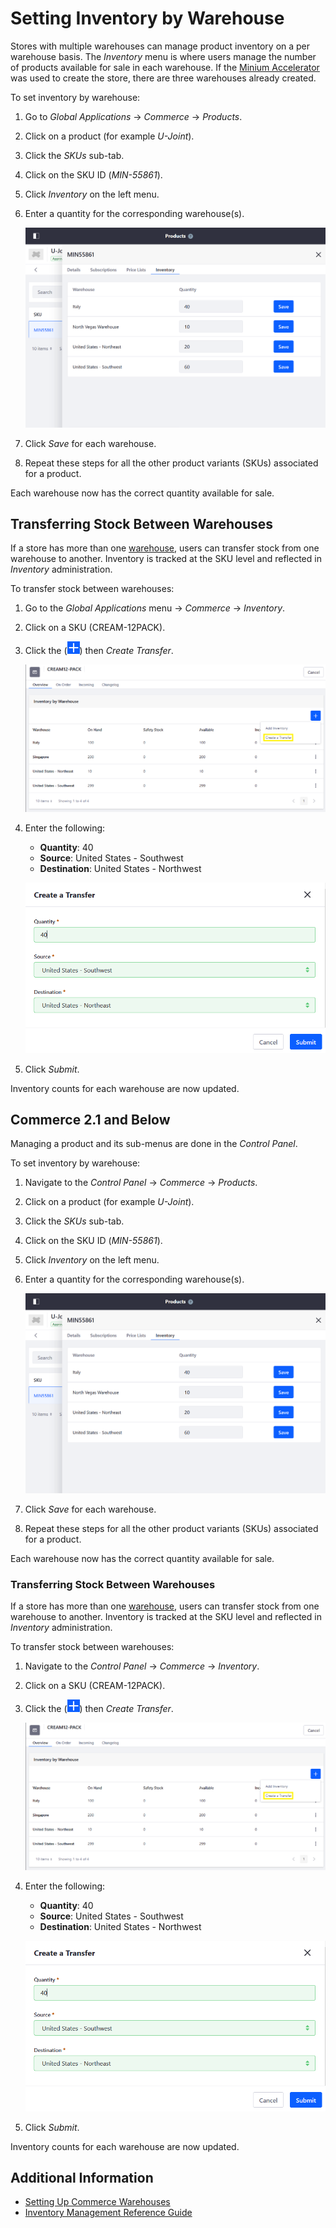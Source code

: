 # Setting Inventory by Warehouse

Stores with multiple warehouses can manage product inventory on a per warehouse basis. The _Inventory_ menu is where users manage the number of products available for sale in each warehouse. If the [Minium Accelerator](../starting-a-store/using-the-minium-accelerator-to-jump-start-your-b2b-store.md) was used to create the store, there are three warehouses already created.

To set inventory by warehouse:

1. Go to  _Global Applications_ → _Commerce_ → _Products_.
1. Click on a product (for example _U-Joint_).
1. Click the _SKUs_ sub-tab.
1. Click on the SKU ID (_MIN-55861_).
1. Click _Inventory_ on the left menu.
1. Enter a quantity for the corresponding warehouse(s).

    ![Setting Inventory Quantity by Warehouse](./setting-inventory-by-warehouse/images/01.png)

1. Click _Save_ for each warehouse.
1. Repeat these steps for all the other product variants (SKUs) associated for a product.

Each warehouse now has the correct quantity available for sale.

## Transferring Stock Between Warehouses

If a store has more than one [warehouse](./setting-up-commerce-warehouses.md), users can transfer stock from one warehouse to another. Inventory is tracked at the SKU level and reflected in _Inventory_ administration.

To transfer stock between warehouses:

1. Go to the _Global Applications_ menu &rarr; _Commerce_ &rarr; _Inventory_.
1. Click on a SKU (CREAM-12PACK).
1. Click the (![Add icon](../images/icon-add.png)) then _Create Transfer_.

    ![Users can transfer stock between warehouses](./setting-inventory-by-warehouse/images/02.png)

1. Enter the following:

    * **Quantity**: 40
    * **Source**: United States - Southwest
    * **Destination**: United States - Northwest

    ![Designate the quantity, source, and destination.](./setting-inventory-by-warehouse/images/03.png)

1. Click _Submit_.

Inventory counts for each warehouse are now updated.

## Commerce 2.1 and Below

Managing a product and its sub-menus are done in the _Control Panel_.

To set inventory by warehouse:

1. Navigate to the _Control Panel_ → _Commerce_ → _Products_.
1. Click on a product (for example _U-Joint_).
1. Click the _SKUs_ sub-tab.
1. Click on the SKU ID (_MIN-55861_).
1. Click _Inventory_ on the left menu.
1. Enter a quantity for the corresponding warehouse(s).

    ![Setting Inventory Quantity by Warehouse](./setting-inventory-by-warehouse/images/01.png)

1. Click _Save_ for each warehouse.
1. Repeat these steps for all the other product variants (SKUs) associated for a product.

Each warehouse now has the correct quantity available for sale.

### Transferring Stock Between Warehouses

If a store has more than one [warehouse](./setting-up-commerce-warehouses.md), users can transfer stock from one warehouse to another. Inventory is tracked at the SKU level and reflected in _Inventory_ administration.

To transfer stock between warehouses:

1. Navigate to the _Control Panel_ &rarr; _Commerce_ &rarr; _Inventory_.
1. Click on a SKU (CREAM-12PACK).
1. Click the (![Add icon](../images/icon-add.png)) then _Create Transfer_.

    ![Users can transfer stock between warehouses](./setting-inventory-by-warehouse/images/02.png)

1. Enter the following:

    * **Quantity**: 40
    * **Source**: United States - Southwest
    * **Destination**: United States - Northwest

    ![Designate the quantity, source, and destination.](./setting-inventory-by-warehouse/images/03.png)

1. Click _Submit_.

Inventory counts for each warehouse are now updated.

## Additional Information

* [Setting Up Commerce Warehouses](./setting-up-commerce-warehouses.md)
* [Inventory Management Reference Guide](./inventory-management-reference-guide.md)
